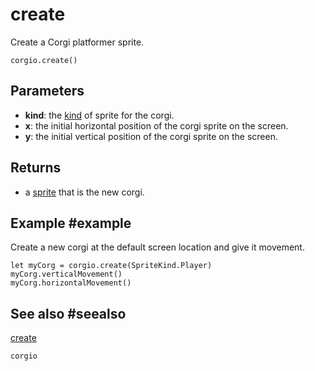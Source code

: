 # create

Create a Corgi platformer sprite.

```sig
corgio.create()
```

## Parameters

* **kind**: the [kind](/reference/sprites/sprite/kind) of sprite for the corgi.
* **x**: the initial horizontal position of the corgi sprite on the screen.
* **y**: the initial vertical position of the corgi sprite on the screen.

## Returns

* a [sprite](/types/sprite) that is the new corgi.

## Example #example

Create a new corgi at the default screen location and give it movement.

```blocks
let myCorg = corgio.create(SpriteKind.Player)
myCorg.verticalMovement()
myCorg.horizontalMovement()
```

## See also #seealso

[create](/reference/sprites/create)

```package
corgio
```